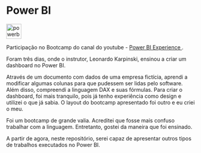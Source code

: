 # Power BI
 <img height="40" width="40" alt="powerbi-icon" src="https://img.icons8.com/color/256/power-bi.png"> 

Participação no Bootcamp do canal do youtube - <a href = "https://www.youtube.com/@pbiexperience" target="_blank"> Power BI Experience </a>.

Foram três dias, onde o instrutor, Leonardo Karpinski, ensinou a criar um dashboard no Power BI. 

Através de um documento com dados de uma empresa fictícia, aprendi a modificar algumas colunas para que pudessem ser lidas pelo software. Além disso, compreendi a linguagem DAX e suas fórmulas. Para criar o dashboard, foi mais tranquilo, pois já tenho experiência como design e utilizei o que já sabia. O layout do bootcamp apresentado foi outro e eu criei o meu.

Foi um bootcamp de grande valia. Acreditei que fosse mais confuso trabalhar com a linguagem. Entretanto, gostei da maneira que foi ensinado.

A partir de agora, neste repositório, serei capaz de apresentar outros tipos de trabalhos executados no Power BI.



